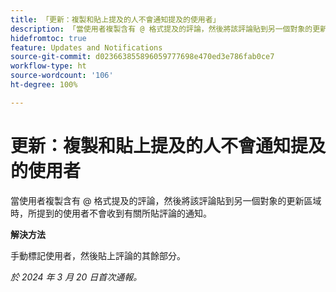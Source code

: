 ```yaml
---
title: 「更新：複製和貼上提及的人不會通知提及的使用者」
description: 「當使用者複製含有 @ 格式提及的評論，然後將該評論貼到另一個對象的更新區域時，所提到的使用者不會收到有關所貼評論的通知。」
hidefromtoc: true
feature: Updates and Notifications
source-git-commit: d023663855896059777698e470ed3e786fab0ce7
workflow-type: ht
source-wordcount: '106'
ht-degree: 100%

---
```



# 更新：複製和貼上提及的人不會通知提及的使用者

當使用者複製含有 @ 格式提及的評論，然後將該評論貼到另一個對象的更新區域時，所提到的使用者不會收到有關所貼評論的通知。

**解決方法**

手動標記使用者，然後貼上評論的其餘部分。

_於 2024 年 3 月 20 日首次通報。_
